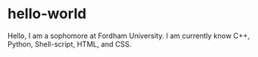 # hello-world

Hello, I am a sophomore at Fordham University.
I am currently know C++, Python, Shell-script, HTML, and CSS. 
